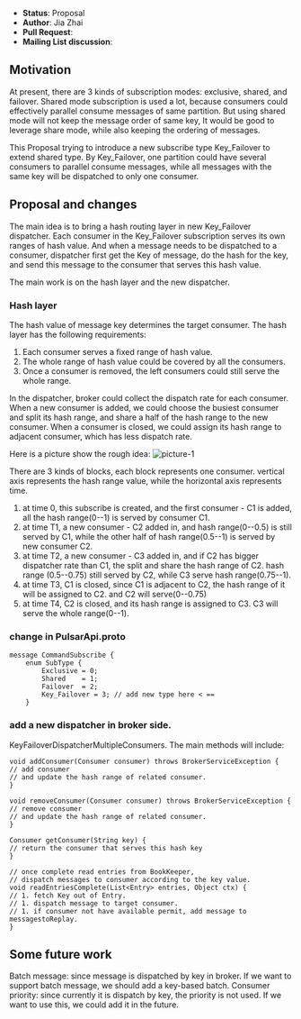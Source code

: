 
 * **Status**: Proposal
 * **Author**: Jia Zhai
 * **Pull Request**: 
 * **Mailing List discussion**:

## Motivation
At present, there are 3 kinds of subscription modes: exclusive, shared, and failover. Shared mode subscription is used a lot, because consumers could effectively parallel consume messages of same partition.  But using shared mode will not keep the message order of same key, It would be good to leverage share mode, while also keeping the ordering of messages.

This Proposal trying to introduce a new subscribe type Key_Failover to extend shared type. By Key_Failover, one partition could have several consumers to parallel consume messages, while all messages with the same key will be dispatched to only one consumer.

## Proposal and changes

The main idea is to bring a hash routing layer in new Key_Failover dispatcher. Each consumer in the Key_Failover subscription serves its own ranges of hash value. And when a message needs to be dispatched to a consumer, dispatcher first get the Key of message, do the hash for the key, and send this message to the consumer that serves this hash value.

The main work is on the hash layer and the new dispatcher.

### Hash layer

The hash value of message key determines the target consumer. The hash layer has the following requirements:
1. Each consumer serves a fixed range of hash value.
1. The whole range of hash value could be covered by all the consumers.
1. Once a consumer is removed, the left consumers could still serve the whole range.

In the dispatcher, broker could collect the dispatch rate for each consumer. 
When a new consumer is added, we could choose the busiest consumer and split its hash range, and share a half of the hash range to the new consumer.
When a consumer is closed, we could assign its hash range to adjacent consumer, which has less dispatch rate.

Here is a picture show the rough idea:
![picture-1](https://gist.githubusercontent.com/jiazhai/3172c8eadabc41612dece24fce60fc7f/raw/f35f55a93fddbf047a4dd75c690f489e2a0abe30/1.png)

There are 3 kinds of blocks, each block represents one consumer. vertical axis represents the hash range value, while the horizontal axis represents time.
1. at time 0, this subscribe is created, and the first consumer - C1 is added, all the hash range(0--1) is served by consumer C1.
1. at time T1, a new consumer - C2 added in, and hash range(0--0.5) is still served by C1, while the other half of hash range(0.5--1) is served by new consumer C2.
1. at time T2, a new consumer - C3 added in, and if C2 has bigger dispatcher rate than C1, the split and share the hash range of C2. hash range (0.5--0.75) still served by C2, while C3 serve hash range(0.75--1).
1. at time T3, C1 is closed, since C1 is adjacent to C2, the hash range of it will be assigned to C2. and C2 will serve(0--0.75)
1. at time T4, C2 is closed, and its hash range is assigned to C3. C3 will serve the whole range(0--1).

### change in PulsarApi.proto
```
message CommandSubscribe {
	enum SubType {
		Exclusive = 0;
		Shared    = 1;
		Failover  = 2;
		Key_Failover = 3; // add new type here < ==
	}
```

### add a new dispatcher in broker side.

KeyFailoverDispatcherMultipleConsumers.
The main methods will include:
```
void addConsumer(Consumer consumer) throws BrokerServiceException {
// add consumer 
// and update the hash range of related consumer.
}

void removeConsumer(Consumer consumer) throws BrokerServiceException {
// remove consumer
// and update the hash range of related consumer.
}

Consumer getConsumer(String key) {
// return the consumer that serves this hash key
}

// once complete read entries from BookKeeper, 
// dispatch messages to consumer according to the key value.
void readEntriesComplete(List<Entry> entries, Object ctx) {
// 1. fetch Key out of Entry.
// 1. dispatch message to target consumer.
// 1. if consumer not have available permit, add message to messagestoReplay.
} 
```

## Some future work
Batch message: since message is dispatched by key in broker. If we want to support batch message, we should add a key-based batch.
Consumer priority: since currently it is dispatch by key, the priority is not used. If we want to use this, we could add it in the future.